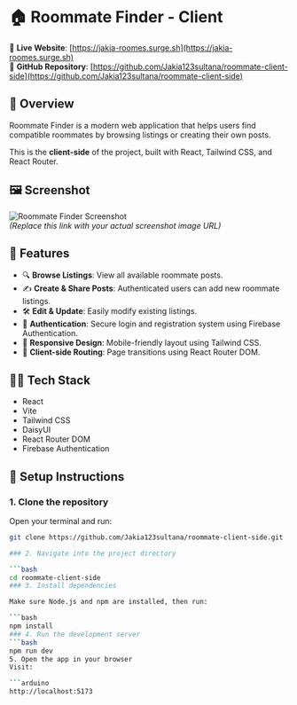 # 🏠 Roommate Finder - Client

🔗 **Live Website**: [https://jakia-roomes.surge.sh](https://jakia-roomes.surge.sh)  
📂 **GitHub Repository**: [https://github.com/Jakia123sultana/roommate-client-side](https://github.com/Jakia123sultana/roommate-client-side)

## 🚀 Overview

Roommate Finder is a modern web application that helps users find compatible roommates by browsing listings or creating their own posts.

This is the **client-side** of the project, built with React, Tailwind CSS, and React Router.

## 🖼️ Screenshot

![Roommate Finder Screenshot](https://your-image-link.com/screenshot.png)  
*(Replace this link with your actual screenshot image URL)*

## 🌟 Features

- 🔍 **Browse Listings**: View all available roommate posts.  
- ✍️ **Create & Share Posts**: Authenticated users can add new roommate listings.  
- 🛠️ **Edit & Update**: Easily modify existing listings.  
- 🔐 **Authentication**: Secure login and registration system using Firebase Authentication.  
- 📱 **Responsive Design**: Mobile-friendly layout using Tailwind CSS.  
- 🧭 **Client-side Routing**: Page transitions using React Router DOM.

## 🧑‍💻 Tech Stack

- React  
- Vite  
- Tailwind CSS  
- DaisyUI  
- React Router DOM  
- Firebase Authentication  

## 🔧 Setup Instructions

### 1. Clone the repository  
Open your terminal and run:  
```bash
git clone https://github.com/Jakia123sultana/roommate-client-side.git

### 2. Navigate into the project directory

```bash
cd roommate-client-side
### 3. Install dependencies

Make sure Node.js and npm are installed, then run:

```bash
npm install
### 4. Run the development server
```bash
npm run dev
5. Open the app in your browser
Visit:

```arduino
http://localhost:5173

